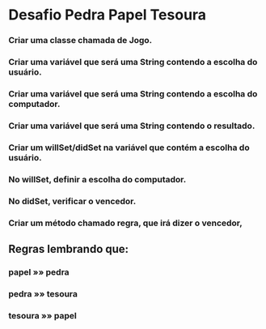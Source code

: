 # Desafio Pedra Papel Tesoura

### Criar uma classe chamada de Jogo.
### Criar uma variável que será uma String contendo a escolha do usuário.
### Criar uma variável que será uma String contendo a escolha do computador.
### Criar uma variável que será uma String contendo o resultado.
### Criar um willSet/didSet na variável que contém a escolha do usuário.
### No willSet, definir a escolha do computador.
### No didSet, verificar o vencedor.
### Criar um método chamado regra, que irá dizer o vencedor, 


## Regras lembrando que:
### papel »» pedra
### pedra »» tesoura
### tesoura »» papel
